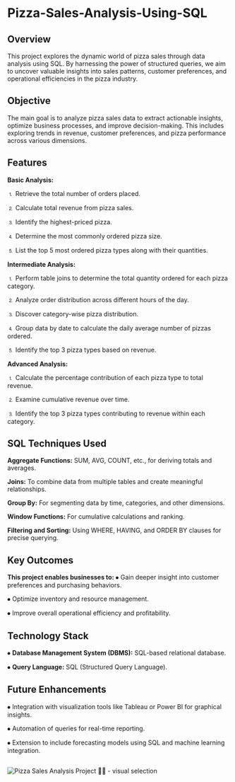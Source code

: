 # Pizza-Sales-Analysis-Using-SQL

## Overview
This project explores the dynamic world of pizza sales through data analysis using SQL. By harnessing the power of structured queries, we aim to uncover valuable insights into sales patterns, customer preferences, and operational efficiencies in the pizza industry.

## Objective
The main goal is to analyze pizza sales data to extract actionable insights, optimize business processes, and improve decision-making. This includes exploring trends in revenue, customer preferences, and pizza performance across various dimensions.

## Features
**Basic Analysis:**

⒈ Retrieve the total number of orders placed.

⒉ Calculate total revenue from pizza sales.

⒊ Identify the highest-priced pizza.

⒋ Determine the most commonly ordered pizza size.

⒌ List the top 5 most ordered pizza types along with their quantities.

**Intermediate Analysis:**

⒈ Perform table joins to determine the total quantity ordered for each pizza category.

⒉ Analyze order distribution across different hours of the day.

⒊ Discover category-wise pizza distribution.

⒋ Group data by date to calculate the daily average number of pizzas ordered.

⒌ Identify the top 3 pizza types based on revenue.

**Advanced Analysis:**

⒈ Calculate the percentage contribution of each pizza type to total revenue.

⒉ Examine cumulative revenue over time.

⒊ Identify the top 3 pizza types contributing to revenue within each category.

## SQL Techniques Used
**Aggregate Functions:** SUM, AVG, COUNT, etc., for deriving totals and averages.

**Joins:** To combine data from multiple tables and create meaningful relationships.

**Group By:** For segmenting data by time, categories, and other dimensions.

**Window Functions:** For cumulative calculations and ranking.

**Filtering and Sorting:** Using WHERE, HAVING, and ORDER BY clauses for precise querying.


## Key Outcomes
**This project enables businesses to:**
⦁ Gain deeper insight into customer preferences and purchasing behaviors.

⦁ Optimize inventory and resource management.

⦁ Improve overall operational efficiency and profitability.

## Technology Stack
⦁ **Database Management System (DBMS):** SQL-based relational database.

⦁ **Query Language:** SQL (Structured Query Language).

## Future Enhancements
⦁ Integration with visualization tools like Tableau or Power BI for graphical insights.

⦁ Automation of queries for real-time reporting.

⦁ Extension to include forecasting models using SQL and machine learning integration.
## 

![Pizza Sales Analysis Project 🥗🍕 - visual selection](https://github.com/user-attachments/assets/3c94bf41-e8e6-4040-9ff6-3cc82738439c)
